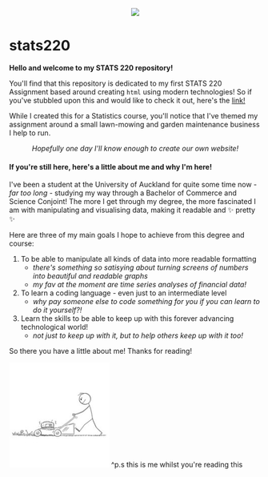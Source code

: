 <p img align="center">
  <img src= "https://d2pi5ijasmgfet.cloudfront.net/1920x510/filters:focal(2499x899:2501x901):quality(82):sharpen(0.5,0.5,true)/production%2Fpublic%2Fhero%2FDLR_DataGrowthBlog_HeroBanner.png" />
</p>

# stats220
**Hello and welcome to my STATS 220 repository!** 

You'll find that this repository is dedicated to my first STATS 220 Assignment based around creating `html` using modern technologies! So if you've stubbled upon this and would like to check it out, here's the [link!](https://yvonne-ryan.github.io/stats220/)

While I created this for a Statistics course, you'll notice that I've themed my assignment around a small lawn-mowing and garden maintenance business I help to run. 

<p align="center">
     <em>Hopefully one day I'll know enough to create our own website!</em>
</p> 

#### If you're still here, here's a little about me and why I'm here! 

I've been a student at the University of Auckland for quite some time now - *far too long* - studying my way through a Bachelor of Commerce and Science Conjoint!
The more I get through my degree, the more fascinated I am with manipulating and visualising data, making it readable and :sparkles: pretty :sparkles:

Here are three of my main goals I hope to achieve from this degree and course:

1. To be able to manipulate all kinds of data into more readable formatting 
    - *there's something so satisying about turning screens of numbers into beautiful and readable graphs* 
    - *my fav at the moment are time series analyses of financial data!* 
2. To learn a coding language - even just to an intermediate level
    - *why pay someone else to code something for you if you can learn to do it yourself?!*
3. Learn the skills to be able to keep up with this forever advancing technological world!
    - *not just to keep up with it, but to help others keep up with it too!*

So there you have a little about me! Thanks for reading! 

![](little_mower.png)
^p.s this is me whilst you're reading this 

